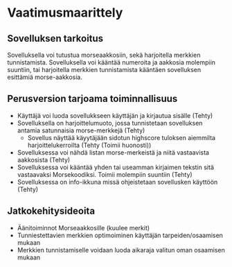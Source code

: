 # Vaatimusmaarittely
## Sovelluksen tarkoitus
Sovelluksella voi tutustua morseaakkosiin, sekä harjoitella merkkien tunnistamista. Sovelluksella voi kääntää numeroita ja aakkosia molempiin suuntiin, tai harjoitella merkkien tunnistamista kääntäen sovelluksen esittämiä morse-aakkosia.

## Perusversion tarjoama toiminnallisuus
- Käyttäjä voi luoda sovellukkseen käyttäjän ja kirjautua sisälle (Tehty)
- Sovelluksella on harjoittelumuoto, jossa tunnistetaan sovelluksen antamia satunnaisia morse-merkkejä (Tehty)
  - Sovellus näyttää käyytäjään sidotun highscore tuloksen aiemmilta harjoittelukerroilta (Tehty (Toimii huonosti))
- Sovelluksessa voi nähdä listan morse-merkeistä ja niitä vastaavista aakkosista (Tehty)
- Sovelluksessa voi kääntää yhden tai useamman kirjaimen tekstin sitä vastaavaksi Morsekoodiksi. Toimii molempiin suuntiin (Tehty)
- Sovelluksessa on info-ikkuna missä ohjeistetaan sovellusken käyttöön (Tehty) 

## Jatkokehitysideoita
- Äänitoiminnot Morseaakkosille (kuulee merkit)
- Tunniestettavien merkkien optimoiminen käyttäjän tarpeiden/osaamisen mukaan
- Merkkien tunnistamiselle voidaan luoda aikaraja valitun oman osaamisen mukaan
